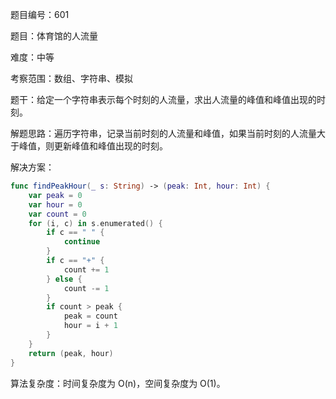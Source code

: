 题目编号：601

题目：体育馆的人流量

难度：中等

考察范围：数组、字符串、模拟

题干：给定一个字符串表示每个时刻的人流量，求出人流量的峰值和峰值出现的时刻。

解题思路：遍历字符串，记录当前时刻的人流量和峰值，如果当前时刻的人流量大于峰值，则更新峰值和峰值出现的时刻。

解决方案：

```swift
func findPeakHour(_ s: String) -> (peak: Int, hour: Int) {
    var peak = 0
    var hour = 0
    var count = 0
    for (i, c) in s.enumerated() {
        if c == " " {
            continue
        }
        if c == "+" {
            count += 1
        } else {
            count -= 1
        }
        if count > peak {
            peak = count
            hour = i + 1
        }
    }
    return (peak, hour)
}
```

算法复杂度：时间复杂度为 O(n)，空间复杂度为 O(1)。